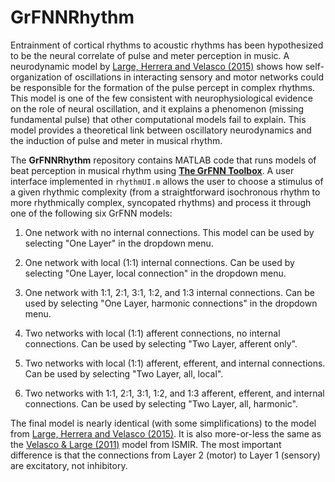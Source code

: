 # GrFNNRhythm

Entrainment of cortical rhythms to acoustic rhythms has been hypothesized to be the neural correlate of pulse and meter perception in music. A neurodynamic model by [Large, Herrera and Velasco (2015)](http://dx.doi.org/10.3389/fnsys.2015.00159) shows how self-organization of oscillations in interacting sensory and motor networks could be responsible for the formation of the pulse percept in complex rhythms. This model is one of the few consistent with neurophysiological evidence on the role of neural oscillation, and it explains a phenomenon (missing fundamental pulse) that other computational models fail to explain. This model provides a theoretical link between oscillatory neurodynamics and the induction of pulse and meter in musical rhythm.

The **GrFNNRhythm** repository contains MATLAB code that runs models of beat perception in musical rhythm using [**The GrFNN Toolbox**](https://github.com/MusicDynamicsLab/GrFNNToolbox). A user interface implemented in `rhythmUI.m` allows the user to choose a stimulus of a given rhythmic complexity (from a straightforward isochronous rhythm to more rhythmically complex, syncopated rhythms) and process it through one of the following six GrFNN models:

1. One network with no internal connections. This model can be used by selecting "One Layer" in the dropdown menu.

2. One network with local (1:1) internal connections. Can be used by selecting "One Layer, local connection" in the dropdown menu.

3. One network with 1:1, 2:1, 3:1, 1:2, and 1:3 internal connections. Can be used by selecting "One Layer, harmonic connections" in the dropdown menu.

4. Two networks with local (1:1) afferent connections, no internal connections. Can be used by selecting "Two Layer, afferent only".

5. Two networks with local (1:1) afferent, efferent, and internal connections. Can be used by selecting "Two Layer, all, local".

6. Two networks with 1:1, 2:1, 3:1, 1:2, and 1:3 afferent, efferent, and internal connections. Can be used by selecting "Two Layer, all, harmonic". 

The final model is nearly identical (with some simplifications) to the model from [Large, Herrera and Velasco (2015)](http://dx.doi.org/10.3389/fnsys.2015.00159). It is also more-or-less the same as the [Velasco & Large (2011)](http://ismir2011.ismir.net/papers/PS2-3.pdf) model from ISMIR. The most important difference is that the connections from Layer 2 (motor) to Layer 1 (sensory) are excitatory, not inhibitory.
